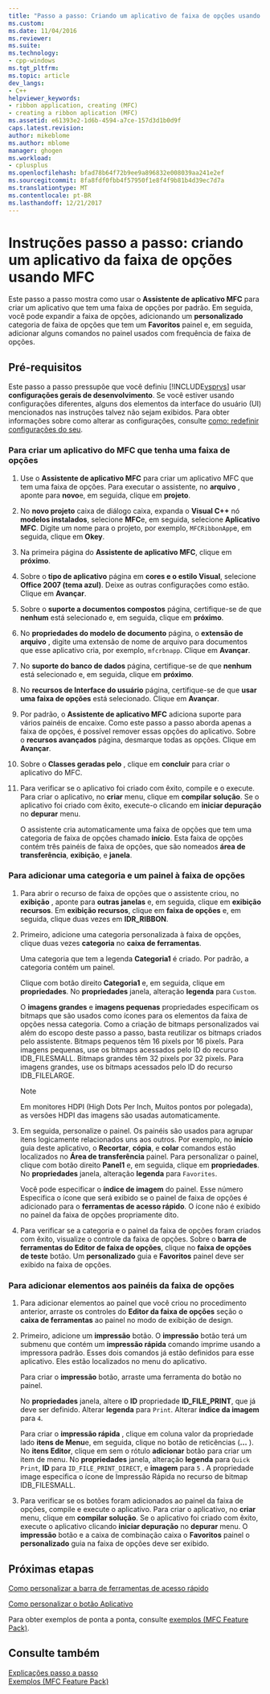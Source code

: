 ```yaml
---
title: "Passo a passo: Criando um aplicativo de faixa de opções usando MFC | Microsoft Docs"
ms.custom: 
ms.date: 11/04/2016
ms.reviewer: 
ms.suite: 
ms.technology:
- cpp-windows
ms.tgt_pltfrm: 
ms.topic: article
dev_langs:
- C++
helpviewer_keywords:
- ribbon application, creating (MFC)
- creating a ribbon aplication (MFC)
ms.assetid: e61393e2-1d6b-4594-a7ce-157d3d1b0d9f
caps.latest.revision: 
author: mikeblome
ms.author: mblome
manager: ghogen
ms.workload:
- cplusplus
ms.openlocfilehash: bfad78b64f72b9ee9a896832e008039aa241e2ef
ms.sourcegitcommit: 8fa8fdf0fbb4f57950f1e8f4f9b81b4d39ec7d7a
ms.translationtype: MT
ms.contentlocale: pt-BR
ms.lasthandoff: 12/21/2017
---
```

# <a name="walkthrough-creating-a-ribbon-application-by-using-mfc"></a>Instruções passo a passo: criando um aplicativo da faixa de opções usando MFC
Este passo a passo mostra como usar o **Assistente de aplicativo MFC** para criar um aplicativo que tem uma faixa de opções por padrão. Em seguida, você pode expandir a faixa de opções, adicionando um **personalizado** categoria de faixa de opções que tem um **Favoritos** painel e, em seguida, adicionar alguns comandos no painel usados com frequência de faixa de opções.  
  
## <a name="prerequisites"></a>Pré-requisitos  
 Este passo a passo pressupõe que você definiu [!INCLUDE[vsprvs](../assembler/masm/includes/vsprvs_md.md)] usar **configurações gerais de desenvolvimento**. Se você estiver usando configurações diferentes, alguns dos elementos da interface do usuário (UI) mencionados nas instruções talvez não sejam exibidos. Para obter informações sobre como alterar as configurações, consulte [como: redefinir configurações do seu](http://msdn.microsoft.com/en-us/c95c51be-e609-4769-abba-65e6beedec76).  
  
### <a name="to-create-an-mfc-application-that-has-a-ribbon"></a>Para criar um aplicativo do MFC que tenha uma faixa de opções  
  
1.  Use o **Assistente de aplicativo MFC** para criar um aplicativo MFC que tem uma faixa de opções. Para executar o assistente, no **arquivo** , aponte para **novo**e, em seguida, clique em **projeto**.  
  
2.  No **novo projeto** caixa de diálogo caixa, expanda o **Visual C++** nó **modelos instalados**, selecione **MFC**e, em seguida, selecione  **Aplicativo MFC**. Digite um nome para o projeto, por exemplo, `MFCRibbonApp`e, em seguida, clique em **Okey**.  
  
3.  Na primeira página do **Assistente de aplicativo MFC**, clique em **próximo**.  
  
4.  Sobre o **tipo de aplicativo** página em **cores e o estilo Visual**, selecione **Office 2007 (tema azul)**. Deixe as outras configurações como estão. Clique em **Avançar**.  
  
5.  Sobre o **suporte a documentos compostos** página, certifique-se de que **nenhum** está selecionado e, em seguida, clique em **próximo**.  
  
6.  No **propriedades do modelo de documento** página, o **extensão de arquivo** , digite uma extensão de nome de arquivo para documentos que esse aplicativo cria, por exemplo, `mfcrbnapp`. Clique em **Avançar**.  
  
7.  No **suporte do banco de dados** página, certifique-se de que **nenhum** está selecionado e, em seguida, clique em **próximo**.  
  
8.  No **recursos de Interface do usuário** página, certifique-se de que **usar uma faixa de opções** está selecionado. Clique em **Avançar**.  
  
9. Por padrão, o **Assistente de aplicativo MFC** adiciona suporte para vários painéis de encaixe. Como este passo a passo aborda apenas a faixa de opções, é possível remover essas opções do aplicativo. Sobre o **recursos avançados** página, desmarque todas as opções. Clique em **Avançar**.  
  
10. Sobre o **Classes geradas pelo** , clique em **concluir** para criar o aplicativo do MFC.  
  
11. Para verificar se o aplicativo foi criado com êxito, compile e o execute. Para criar o aplicativo, no **criar** menu, clique em **compilar solução**. Se o aplicativo foi criado com êxito, execute-o clicando em **iniciar depuração** no **depurar** menu.  
  
     O assistente cria automaticamente uma faixa de opções que tem uma categoria de faixa de opções chamado **início**. Esta faixa de opções contém três painéis de faixa de opções, que são nomeados **área de transferência**, **exibição**, e **janela**.  
  
### <a name="to-add-a-category-and-panel-to-the-ribbon"></a>Para adicionar uma categoria e um painel à faixa de opções  
  
1.  Para abrir o recurso de faixa de opções que o assistente criou, no **exibição** , aponte para **outras janelas** e, em seguida, clique em **exibição recursos**. Em **exibição recursos**, clique em **faixa de opções** e, em seguida, clique duas vezes em **IDR_RIBBON**.  
  
2.  Primeiro, adicione uma categoria personalizada à faixa de opções, clique duas vezes **categoria** no **caixa de ferramentas**.  
  
     Uma categoria que tem a legenda **Categoria1** é criado. Por padrão, a categoria contém um painel.  
  
     Clique com botão direito **Categoria1** e, em seguida, clique em **propriedades**. No **propriedades** janela, alteração **legenda** para `Custom`.  
  
     O **imagens grandes** e **imagens pequenas** propriedades especificam os bitmaps que são usados como ícones para os elementos da faixa de opções nessa categoria. Como a criação de bitmaps personalizados vai além do escopo deste passo a passo, basta reutilizar os bitmaps criados pelo assistente. Bitmaps pequenos têm 16 pixels por 16 pixels. Para imagens pequenas, use os bitmaps acessados pelo ID do recurso IDB_FILESMALL. Bitmaps grandes têm 32 pixels por 32 pixels. Para imagens grandes, use os bitmaps acessados pelo ID do recurso IDB_FILELARGE.  
  
    > [!NOTE]
    >  Em monitores HDPI (High Dots Per Inch, Muitos pontos por polegada), as versões HDPI das imagens são usadas automaticamente.  
  
3.  Em seguida, personalize o painel. Os painéis são usados para agrupar itens logicamente relacionados uns aos outros. Por exemplo, no **início** guia deste aplicativo, o **Recortar**, **cópia**, e **colar** comandos estão localizados no  **Área de transferência** painel. Para personalizar o painel, clique com botão direito **Panel1** e, em seguida, clique em **propriedades**. No **propriedades** janela, alteração **legenda** para `Favorites`.  
  
     Você pode especificar o **índice de imagem** do painel. Esse número Especifica o ícone que será exibido se o painel de faixa de opções é adicionado para o **ferramentas de acesso rápido**. O ícone não é exibido no painel da faixa de opções propriamente dito.  
  
4.  Para verificar se a categoria e o painel da faixa de opções foram criados com êxito, visualize o controle da faixa de opções. Sobre o **barra de ferramentas do Editor de faixa de opções**, clique no **faixa de opções de teste** botão. Um **personalizado** guia e **Favoritos** painel deve ser exibido na faixa de opções.  
  
### <a name="to-add-elements-to-the-ribbon-panels"></a>Para adicionar elementos aos painéis da faixa de opções  
  
1.  Para adicionar elementos ao painel que você criou no procedimento anterior, arraste os controles do **Editor da faixa de opções** seção o **caixa de ferramentas** ao painel no modo de exibição de design.  
  
2.  Primeiro, adicione um **impressão** botão. O **impressão** botão terá um submenu que contém um **impressão rápida** comando imprime usando a impressora padrão. Esses dois comandos já estão definidos para esse aplicativo. Eles estão localizados no menu do aplicativo.  
  
     Para criar o **impressão** botão, arraste uma ferramenta do botão no painel.  
  
     No **propriedades** janela, altere o **ID** propriedade **ID_FILE_PRINT**, que já deve ser definido. Alterar **legenda** para `Print`. Alterar **índice da imagem** para `4`.  
  
     Para criar o **impressão rápida** , clique em coluna valor da propriedade lado **itens de Menu**e, em seguida, clique no botão de reticências (**...** ). No **itens Editor**, clique em sem o rótulo **adicionar** botão para criar um item de menu. No **propriedades** janela, alteração **legenda** para `Quick Print`, **ID** para `ID_FILE_PRINT_DIRECT`, e **imagem** para `5` . A propriedade image especifica o ícone de Impressão Rápida no recurso de bitmap IDB_FILESMALL.  
  
3.  Para verificar se os botões foram adicionados ao painel da faixa de opções, compile e execute o aplicativo. Para criar o aplicativo, no **criar** menu, clique em **compilar solução**. Se o aplicativo foi criado com êxito, execute o aplicativo clicando **iniciar depuração** no **depurar** menu. O **impressão** botão e a caixa de combinação caixa o **Favoritos** painel o **personalizado** guia na faixa de opções deve ser exibido.  
  
## <a name="next-steps"></a>Próximas etapas  
 [Como personalizar a barra de ferramentas de acesso rápido](../mfc/how-to-customize-the-quick-access-toolbar.md)  
  
 [Como personalizar o botão Aplicativo](../mfc/how-to-customize-the-application-button.md)  
  
 Para obter exemplos de ponta a ponta, consulte [exemplos (MFC Feature Pack)](../visual-cpp-samples.md).  
  
## <a name="see-also"></a>Consulte também  
 [Explicações passo a passo](../mfc/walkthroughs-mfc.md)   
 [Exemplos (MFC Feature Pack)](../visual-cpp-samples.md)

